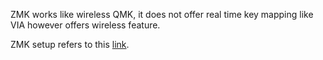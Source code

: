 ZMK works like wireless QMK, it does not offer real time key mapping like VIA however offers wireless feature.

ZMK setup refers to this [link](https://zmk.dev/docs/development/setup).
